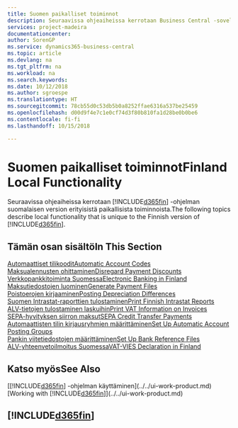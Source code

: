 ```yaml
---
title: Suomen paikalliset toiminnot
description: Seuraavissa ohjeaiheissa kerrotaan Business Central -sovelluksen suomalaisen version paikallisista toiminnoista.
services: project-madeira
documentationcenter: 
author: SorenGP
ms.service: dynamics365-business-central
ms.topic: article
ms.devlang: na
ms.tgt_pltfrm: na
ms.workload: na
ms.search.keywords: 
ms.date: 10/12/2018
ms.author: sgroespe
ms.translationtype: HT
ms.sourcegitcommit: 78cb55d0c53db5b0a8252ffae6316a537be25459
ms.openlocfilehash: d00d9f4e7c1e0cf74d3f80b810fa1d28be0b0be6
ms.contentlocale: fi-fi
ms.lasthandoff: 10/15/2018

---
```

# <a name="finland-local-functionality"></a><span data-ttu-id="9845e-103">Suomen paikalliset toiminnot</span><span class="sxs-lookup"><span data-stu-id="9845e-103">Finland Local Functionality</span></span>
<span data-ttu-id="9845e-104">Seuraavissa ohjeaiheissa kerrotaan [!INCLUDE[d365fin](../../includes/d365fin_md.md)] -ohjelman suomalaisen version erityisistä paikallisista toiminnoista.</span><span class="sxs-lookup"><span data-stu-id="9845e-104">The following topics describe local functionality that is unique to the Finnish version of [!INCLUDE[d365fin](../../includes/d365fin_md.md)].</span></span>  

## <a name="in-this-section"></a><span data-ttu-id="9845e-105">Tämän osan sisältö</span><span class="sxs-lookup"><span data-stu-id="9845e-105">In This Section</span></span>  
[<span data-ttu-id="9845e-106">Automaattiset tilikoodit</span><span class="sxs-lookup"><span data-stu-id="9845e-106">Automatic Account Codes</span></span>](automatic-account-codes.md)  
[<span data-ttu-id="9845e-107">Maksualennusten ohittaminen</span><span class="sxs-lookup"><span data-stu-id="9845e-107">Disregard Payment Discounts</span></span>](how-to-disregard-payment-discounts.md)  
[<span data-ttu-id="9845e-108">Verkkopankkitoiminta Suomessa</span><span class="sxs-lookup"><span data-stu-id="9845e-108">Electronic Banking in Finland</span></span>](electronic-banking-in-finland.md)  
[<span data-ttu-id="9845e-109">Maksutiedostojen luominen</span><span class="sxs-lookup"><span data-stu-id="9845e-109">Generate Payment Files</span></span>](how-to-generate-payment-files.md)  
[<span data-ttu-id="9845e-110">Poistoerojen kirjaaminen</span><span class="sxs-lookup"><span data-stu-id="9845e-110">Posting Depreciation Differences</span></span>](posting-depreciation-differences.md)  
[<span data-ttu-id="9845e-111">Suomen Intrastat-raporttien tulostaminen</span><span class="sxs-lookup"><span data-stu-id="9845e-111">Print Finnish Intrastat Reports</span></span>](how-to-print-finnish-intrastat-reports.md)  
[<span data-ttu-id="9845e-112">ALV-tietojen tulostaminen laskuihin</span><span class="sxs-lookup"><span data-stu-id="9845e-112">Print VAT Information on Invoices</span></span>](how-to-print-vat-information-on-invoices.md)  
[<span data-ttu-id="9845e-113">SEPA-hyvityksen siirron maksut</span><span class="sxs-lookup"><span data-stu-id="9845e-113">SEPA Credit Transfer Payments</span></span>](sepa-credit-transfer-payments.md)  
[<span data-ttu-id="9845e-114">Automaattisten tilin kirjausryhmien määrittäminen</span><span class="sxs-lookup"><span data-stu-id="9845e-114">Set Up Automatic Account Posting Groups</span></span>](how-to-set-up-automatic-account-posting-groups.md)  
[<span data-ttu-id="9845e-115">Pankin viitetiedostojen määrittäminen</span><span class="sxs-lookup"><span data-stu-id="9845e-115">Set Up Bank Reference Files</span></span>](how-to-set-up-bank-reference-files.md)  
[<span data-ttu-id="9845e-116">ALV-yhteenvetoilmoitus Suomessa</span><span class="sxs-lookup"><span data-stu-id="9845e-116">VAT-VIES Declaration in Finland</span></span>](vat-vies-declaration-in-finland.md)

## <a name="see-also"></a><span data-ttu-id="9845e-117">Katso myös</span><span class="sxs-lookup"><span data-stu-id="9845e-117">See Also</span></span>
<span data-ttu-id="9845e-118">[[!INCLUDE[d365fin](../../includes/d365fin_md.md)] -ohjelman käyttäminen](../../ui-work-product.md)</span><span class="sxs-lookup"><span data-stu-id="9845e-118">[Working with [!INCLUDE[d365fin](../../includes/d365fin_md.md)]](../../ui-work-product.md)</span></span>     

## [!INCLUDE[d365fin](../../includes/free_trial_md.md)]  

